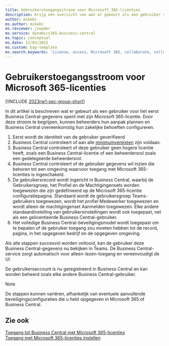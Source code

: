 ```yaml
---
title: Gebruikerstoegangsstroom voor Microsoft 365-licenties
description: Krijg een overzicht van wat er gebeurt als een gebruiker voor het eerst Business Central-gegevens opent met zijn Microsoft 365-licentie.
author: mikebc
ms.author: mikebc
ms.reviewer: jswymer
ms.service: dynamics365-business-central
ms.topic: conceptual
ms.date: 11/03/2022
ms.custom: bap-template
ms.search.keywords: 'License, access, Microsoft 365, collaborate, collaboration, Teams, Microsoft Teams'
---
```

# <a name="user-access-flow-for-microsoft-365-licenses" />Gebruikerstoegangsstroom voor Microsoft 365-licenties

[!INCLUDE [2023rw1-sec-group-short](includes/2023rw1-sec-group-short.md)]

In dit artikel is beschreven wat er gebeurt als een gebruiker voor het eerst Business Central-gegevens opent met zijn Microsoft 365-licentie. Door deze stroom te begrijpen, kunnen beheerders hun aanpak plannen en Business Central overeenkomstig hun zakelijke behoeften configureren.

1. Eerst wordt de identiteit van de gebruiker geverifieerd 
2. Business Central controleert of aan alle [minimumvereisten](admin-access-with-m365-license.md#minimum-requirements) zijn voldaan.
3. Business Central controleert of deze gebruiker geen hogere licentie heeft, zoals een Business Central-licentie of een beheerdersrol zoals een gedelegeerde beheerdersrol. 
4. Business Central controleert of de gebruiker gegevens wil inzien die behoren tot een omgeving waarvoor toegang met Microsoft 365-licenties is ingeschakeld. 
5. De gebruikersrecord wordt ingericht in Business Central, waarbij de Gebruikersgroep, het Profiel en de Machtigingensets worden toegewezen die zijn gedefinieerd op de Microsoft 365-licentie configuratiepagina. Standaard wordt de gebruikersgroep Teams-gebruikers toegewezen, wordt het profiel Medewerker toegewezen en wordt alleen de machtigingenset Aanmelden toegewezen. Elke andere standaardinstelling van gebruikersinstellingen wordt ook toegepast, net als een gelicentieerde Business Central-gebruiker. 
6. Het volledige Business Central-beveiligingsmodel wordt toegepast om te bepalen of de gebruiker toegang zou moeten hebben tot de record, pagina, in het opgegeven bedrijf en de opgegeven omgeving. 

Als alle stappen succesvol worden voltooid, kan de gebruiker deze Business Central-gegevens nu bekijken in Teams. De Business Central-service zorgt automatisch voor alleen-lezen-toegang en vereenvoudigt de UI. 

De gebruikersaccount is nu geregistreerd in Business Central en kan worden beheerd zoals elke andere Business Central-gebruiker.

> [!NOTE]
> De stappen kunnen variëren, afhankelijk van eventuele aanvullende beveiligingsconfiguraties die u hebt opgegeven in Microsoft 365 of Business Central.

## <a name="see-also" />Zie ook

[Toegang tot Business Central met Microsoft 365-licenties](admin-access-with-m365-license.md#minimum-requirements)  
[Toegang met Microsoft 365-licenties instellen](admin-access-with-m365-license-setup.md)  
